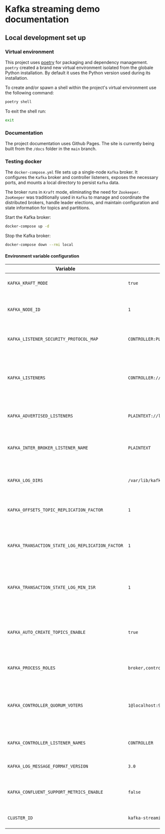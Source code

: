 # Kafka streaming demo documentation

## Local development set up

### Virtual environment
This project uses [poetry](https://python-poetry.org/) for packaging and dependency management.
`poetry` created a brand new virtual environment isolated from the globale Python installation.
By default it  uses the Python version used during its installation.

To create and/or spawn a shell within the project's virtual environment use the following command:
```bash
poetry shell
```

To exit the shell run:
```bash
exit
```

### Documentation
The project documentation uses Github Pages. The site is currently being built from the `/docs` folder in the `main` branch.


### Testing docker
The `docker-compose.yml` file sets up a single-node `Kafka` broker. It configures the `Kafka` broker and controller listeners,
exposes the necessary ports, and mounts a local directory to persist `Kafka` data.

The broker runs in `Kraft` mode, eliminating the need for `Zookeeper`. `ZooKeeper` was traditionally used in `Kafka` to manage and coordinate the distributed brokers, handle leader elections, and maintain configuration and state information for topics and partitions.

Start the Kafka broker:
```bash
docker-compose up -d
```

Stop the Kafka broker:
```bash
docker-compose down --rmi local
```

#### Environment variable configuration

| Variable | Value | Description |
|----------|-------|-------------|
| `KAFKA_KRAFT_MODE` | `true` | enable `Kafka` Raft (~`KRaft`) mode |
| `KAFKA_NODE_ID` | `1` | unique identifier for the `Kafka` broker within the cluster |
| `KAFKA_LISTENER_SECURITY_PROTOCOL_MAP` | `CONTROLLER:PLAINTEXT,PLAINTEXT:PLAINTEXT` | maps listener names to security protocols |
| `KAFKA_LISTENERS` | `CONTROLLER://0.0.0.0:9093,PLAINTEXT://0.0.0.0:9092` | the broker will listen for controller communication on port `9093` and for client communication on port `9092` |
| `KAFKA_ADVERTISED_LISTENERS` | `PLAINTEXT://localhost:9092` | clients will connect to the broker using `localhost:9092` |
| `KAFKA_INTER_BROKER_LISTENER_NAME` | `PLAINTEXT` | the listener that brokers will use to communicate with each other |
| `KAFKA_LOG_DIRS` | `/var/lib/kafka/data` | the directory where `Kafka` will store its log data |
| `KAFKA_OFFSETS_TOPIC_REPLICATION_FACTOR` | `1` | the replication factor for the offsets (single-node setup) |
| `KAFKA_TRANSACTION_STATE_LOG_REPLICATION_FACTOR` | `1` | the replication factor for the [transaction state](https://kafka.apache.org/documentation/#upgrade_11_exactly_once_semantics) log topic (single-node setup) |
| `KAFKA_TRANSACTION_STATE_LOG_MIN_ISR` | `1` | the minimum in-sync replicas for the [transaction state](https://kafka.apache.org/documentation/#upgrade_11_exactly_once_semantics) log topic (single-node setup) |
| `KAFKA_AUTO_CREATE_TOPICS_ENABLE` | `true` | enable automatic creation of topics when a non-existent topic is requested |
| `KAFKA_PROCESS_ROLES` | `broker,controller` | the process will act as both a broker and a controller |
| `KAFKA_CONTROLLER_QUORUM_VOTERS` | `1@localhost:9093` | the quorum voters for the controller: the controller with `KAFKA_NODE_ID == 1` will listen on `localhost:9093` |
| `KAFKA_CONTROLLER_LISTENER_NAMES` | `CONTROLLER` | the listener names that the controller will use |
| `KAFKA_LOG_MESSAGE_FORMAT_VERSION` | `3.0` | the log message format version |
| `KAFKA_CONFLUENT_SUPPORT_METRICS_ENABLE` | `false` | disable the collection of `Confluent` support metrics |
| `CLUSTER_ID` | `kafka-streaming-demo-cluster` |  the unique identifier of the `Kafka` broker |

